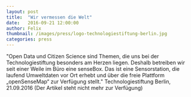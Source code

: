 ```yaml
---
layout: post
title:  "Wir vermessen die Welt"
date:   2016-09-21 12:00:00
author: Felix
thumbnail: /images/press/logo-technologiestiftung-berlin.jpg
categories: press
---
```

"Open Data und Citizen Science sind Themen, die uns bei der Technologiestiftung besonders am Herzen liegen. Deshalb betreiben wir seit einer Weile im Büro eine senseBox. Das ist eine Sensorstation, die laufend Umweltdaten vor Ort erhebt und über die freie Plattform „openSenseMap“ zur Verfügung stellt."
Technologiestiftung Berlin, 21.09.2016 (Der Artikel steht nicht mehr zur Verfügung)
